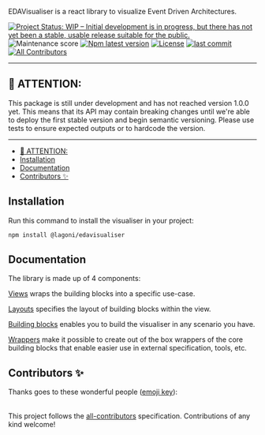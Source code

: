 EDAVisualiser is a react library to visualize Event Driven Architectures.

[![Project Status: WIP – Initial development is in progress, but there has not yet been a stable, usable release suitable for the public.](https://www.repostatus.org/badges/latest/wip.svg)](https://www.repostatus.org/#wip)
![Maintenance score](https://img.shields.io/npms-io/maintenance-score/@asyncapi/modelina)
[![Npm latest version](https://img.shields.io/npm/v/@lagoni/edavisualiser)](https://www.npmjs.com/package/@lagoni/edavisualiser)
[![License](https://img.shields.io/github/license/jonaslagoni/EDAVisualiser)](https://github.com/asyncapi/modelina/blob/master/LICENSE)
[![last commit](https://img.shields.io/github/last-commit/jonaslagoni/EDAVisualiser)](https://github.com/asyncapi/modelina/commits/master) <!-- ALL-CONTRIBUTORS-BADGE:START - Do not remove or modify this section -->
[![All Contributors](https://img.shields.io/badge/all_contributors-0-orange.svg?style=flat-square)](#contributors-)
<!-- ALL-CONTRIBUTORS-BADGE:END -->

---

## :loudspeaker: ATTENTION:

This package is still under development and has not reached version 1.0.0 yet. This means that its API may contain breaking changes until we're able to deploy the first stable version and begin semantic versioning. Please use tests to ensure expected outputs or to hardcode the version.

---

<!-- toc is generated with GitHub Actions do not remove toc markers -->

<!-- toc -->

- [:loudspeaker: ATTENTION:](#loudspeaker-attention)
- [Installation](#installation)
- [Documentation](#documentation)
- [Contributors ✨](#contributors-)

<!-- tocstop -->

## Installation

Run this command to install the visualiser in your project:

```bash
npm install @lagoni/edavisualiser
```

## Documentation
The library is made up of 4 components:

[Views](./docs/views.md) wraps the building blocks into a specific use-case.

[Layouts](./docs/layouts.md) specifies the layout of building blocks within the view.

[Building blocks](./docs/building-blocks.md) enables you to build the visualiser in any scenario you have.

[Wrappers](./docs/wrappers.md) make it possible to create out of the box wrappers of the core building blocks that enable easier use in external specification, tools, etc.

## Contributors ✨

Thanks goes to these wonderful people ([emoji key](https://allcontributors.org/docs/en/emoji-key)):

<!-- ALL-CONTRIBUTORS-LIST:START - Do not remove or modify this section -->
<!-- prettier-ignore-start -->
<!-- markdownlint-disable -->
<table>
</table>

<!-- markdownlint-restore -->
<!-- prettier-ignore-end -->

<!-- ALL-CONTRIBUTORS-LIST:END -->

This project follows the [all-contributors](https://github.com/all-contributors/all-contributors) specification. Contributions of any kind welcome!
